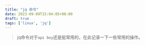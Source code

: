 ```yaml
---
title: "jq 命令"
date: 2023-09-09T15:04:05+08:00
draft: true
tags: ['linux', 'jq']
---
```


> jq命令对于`api boy`还是挺常用的，在此记录一下一些常用的操作。


